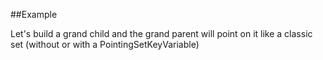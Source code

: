
<!---
FrozenIsBool True
-->

##Example

Let's build a grand child and the grand parent will point on it like a classic set
(without or with a PointingSetKeyVariable)